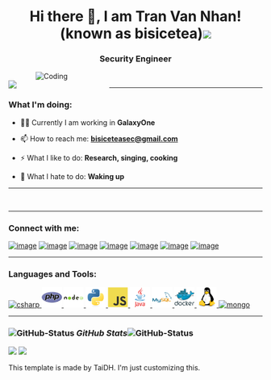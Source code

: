 <h1 align="center">Hi there 🤟, I am Tran Van Nhan! (known as bisicetea)<img height="40" src="https://cdn3.emoji.gg/emojis/5625_remspin.gif"></h1>
<h3 align="center">Security Engineer</h3>
<img align="right" alt="Coding" width="400" src="https://user-images.githubusercontent.com/78724676/107845321-998ad500-6e00-11eb-8f60-a90db837bdb2.gif" style="vertical-align:middle;margin:0px 50px">
<img align='left' src="https://profile-counter.glitch.me/bisicetea/count.svg" width="200"><br>
<hr>
<h3 align="left"><b>What I'm doing:</b></h3>

- 🐱‍👤 Currently I am working in **GalaxyOne**

- 📫 How to reach me: **bisiceteasec@gmail.com**

- ⚡ What I like to do: **Research, singing, cooking**

- 🐉 What I hate to do: **Waking up**
<hr>
<br>
<hr>
<h3 align="left">Connect with me:</h3>
<div align="left">

[![image](https://img.shields.io/badge/LinkedIn-0077B5?style=for-the-badge&logo=linkedin&logoColor=white)](https://www.linkedin.com/in/bisicetea/)
[![image](https://img.shields.io/badge/Twitter-1DA1F2?style=for-the-badge&logo=twitter&logoColor=white)](https://twitter.com/bisicetea)
[![image](https://img.shields.io/badge/Gmail-D14836?style=for-the-badge&logo=gmail&logoColor=white)](mailto:bisiceteasec@gmail.com)
[![image](https://img.shields.io/badge/blogger-996699?style=for-the-badge&logo=blogger&logoColor=white)](https://hackmd.io/@bisicetea)
[![image](https://img.shields.io/badge/Telegram-3399FF?style=for-the-badge&logo=Telegram&logoColor=white)](https://t.me/bisicetea)
[![image](https://img.shields.io/badge/Discord-5865F2?style=for-the-badge&logo=Discord&logoColor=white)](https://discordapp.com/users/666263615086788608)
[![image](https://img.shields.io/badge/Zalo-0068FF?style=for-the-badge&logo=Zalo&logoColor=white)](https://zalo.me/0333103201)
</div>

<hr>

<h3 align="left">Languages and Tools:</h3>
<p align="left">
  <a href="https://learn.microsoft.com/en-us/dotnet/csharp/tour-of-csharp/" target="_blank"> 
    <img src="https://cdn.worldvectorlogo.com/logos/c--4.svg" alt="csharp" width="40" height="40"/> 
  </a>
  <a href="https://www.php.net/docs.php" target="_blank"> 
    <img src="https://raw.githubusercontent.com/devicons/devicon/master/icons/php/php-original.svg" alt="php" width="40" height="40"/> 
  </a>
  <a href="https://nodejs.org/en/docs/" target="_blank"> 
    <img src="https://raw.githubusercontent.com/devicons/devicon/master/icons/nodejs/nodejs-original-wordmark.svg" alt="nodejs" width="40" height="40"/> 
  </a> 
  <a href="https://www.python.org" target="_blank"> 
    <img src="https://raw.githubusercontent.com/devicons/devicon/master/icons/python/python-original.svg" alt="python" width="40" height="40"/> 
  </a>  
  <a href="https://developer.mozilla.org/en-US/docs/Web/JavaScript" target="_blank"> 
    <img src="https://raw.githubusercontent.com/devicons/devicon/master/icons/javascript/javascript-original.svg" alt="javascript" width="40" height="40"/> 
  </a>
  <a href="https://docs.oracle.com/en/java/" target="_blank"> 
    <img src="https://raw.githubusercontent.com/devicons/devicon/master/icons/java/java-original-wordmark.svg" alt="java" width="40" height="40"/> 
  </a>
  <a href="https://dev.mysql.com/doc/" target="_blank"> 
    <img src="https://raw.githubusercontent.com/devicons/devicon/master/icons/mysql/mysql-original-wordmark.svg" alt="mysql" width="40" height="40"/> 
  </a>
  <a href="https://docs.docker.com/" target="_blank"> 
    <img src="https://raw.githubusercontent.com/devicons/devicon/master/icons/docker/docker-original-wordmark.svg" alt="docker" width="40" height="40"/> 
  </a>
  <a href="https://www.linux.org/" target="_blank"> 
    <img src="https://raw.githubusercontent.com/devicons/devicon/master/icons/linux/linux-original.svg" alt="linux" width="40" height="40"/> 
  </a>
  <a href="https://www.mongodb.com/" target="_blank"> 
    <img src="https://cdn.worldvectorlogo.com/logos/mongodb-icon-1.svg" alt="mongo" width="40" height="40"/> 
  </a>
  
</p>

<hr>

<h3 align="left">
 <img src="https://cdn3.emoji.gg/emojis/ramspin.gif" width="30px" alt="GitHub-Status"/>&nbsp;<i><b>GitHub Stats</b></i><img src="https://cdn3.emoji.gg/emojis/ramspin.gif" width="30px" alt="GitHub-Status"/></h3>
<p align= "left">
  <img height= "150" src="https://github-readme-stats.vercel.app/api?username=bisicetea&theme=react&show_icons=true&include_all_commits=true" />
  <img height= "150" src="https://github-readme-stats.vercel.app/api/top-langs/?username=bisicetea&theme=react&layout=compact" />
</p>
<p>This template is made by TaiDH. I'm just customizing this.</p>
